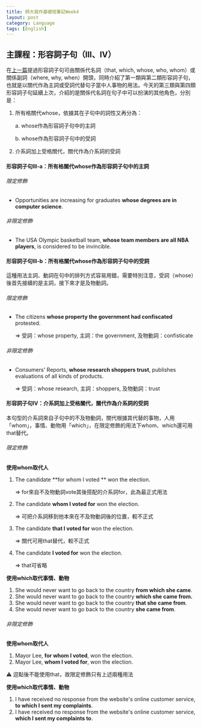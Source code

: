 ```yaml
---
title: 師大寫作基礎班筆記Week4
layout: post
category: Language
tags: [English]
---
```


## 主課程：形容詞子句（III、IV）

在[上一篇](https://www.andyteki.com/language/2016/08/01/ntnu-intermediate-english-writing-class-note-week3.html)提過形容詞子句可由關係代名詞（that, which, whose, who, whom）或關係副詞（where, why, when）開頭，同時介紹了第一類與第二類形容詞子句，也就是以關代作為主詞或受詞代替句子當中人事物的用法。今天的第三類與第四類形容詞子句延續上次，介紹的是關係代名詞在句子中可以扮演的其他角色，分別是：

1. 所有格關代whose，依據其在子句中的詞性又再分為：

   a. whose作為形容詞子句中的主詞

   b. whose作為形容詞子句中的受詞

2. 介系詞加上受格關代，關代作為介系詞的受詞

#### 形容詞子句III-a：所有格關代whose作為形容詞子句中的主詞

###### 限定修飾

- Opportunities are increasing for graduates **whose degrees are in computer science**.

###### 非限定修飾

- The USA Olympic basketball team, **whose team members are all NBA players**, is considered to be invincible.

#### 形容詞子句III-b：所有格關代whose作為形容詞子句中的受詞

這種用法主詞、動詞在句中的排列方式容易用錯，需要特別注意，受詞（whose）後首先接續的是主詞，接下來才是及物動詞。

###### 限定修飾

- The citizens **whose property the government had confiscated** protested.  

  => 受詞：whose property,  主詞：the government,  及物動詞：confisticate

###### 非限定修飾

- Consumers' Reports, **whose research shoppers trust**, publishes evaluations of all kinds of products.

  => 受詞：whose research,  主詞：shoppers,  及物動詞：trust

#### 形容詞子句IV：介系詞加上受格關代，關代作為介系詞的受詞

本句型的介系詞來自子句中的不及物動詞，關代根據其代替的事物，人用「whom」，事情、動物用「which」，在限定修飾的用法下whom、which還可用that替代。

###### 限定修飾

**使用whom取代人**

1. The candidate **for whom I voted ** won the election. 

   => for來自不及物動詞vote其後搭配的介系詞for，此為最正式用法

2. The candidate **whom I voted for** won the election. 

   => 可把介系詞移到他本來在不及物動詞後的位置，較不正式

3. The candidate **that I voted for** won the election. 

   => 關代可用that替代，較不正式

4. The candidate **I voted for** won the election.

   => that可省略

**使用which取代事情、動物**

1. She would never want to go back to the country **from which she came**.
2. She would never want to go back to the country **which she came from.** 
3. She would never want to go back to the country **that she came from**.
4. She would never want to go back to the country **she came from**.

###### 非限定修飾

**使用whom取代人**

1. Mayor Lee,  **for whom I voted**, won the election.
2. Mayor Lee, **whom I voted for**, won the election.

⚠ 逗點後不能使用that，故限定修飾只有上述兩種用法

**使用which取代事情、動物**

1. I have received no response from the website's online customer service, **to which I sent my complaints**.
2. I have received no response from the website's online customer service, **which I sent my complaints to**.